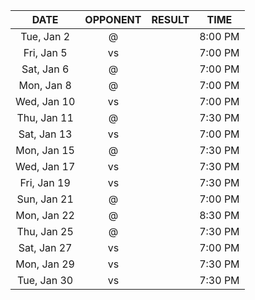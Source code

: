 |    DATE     |        OPPONENT         |  RESULT  |  TIME   |
|:-----------:|:-----------------------:|:--------:|:-------:|
| Tue, Jan 2  |    @ [](/r/thunder)     |          | 8:00 PM |
| Fri, Jan 5  |   vs [](/r/utahjazz)    |          | 7:00 PM |
| Sat, Jan 6  |     @ [](/r/pacers)     |          | 7:00 PM |
| Mon, Jan 8  |     @ [](/r/pacers)     |          | 7:00 PM |
| Wed, Jan 10 | vs [](/r/timberwolves)  |          | 7:00 PM |
| Thu, Jan 11 |    @ [](/r/mkebucks)    |          | 7:30 PM |
| Sat, Jan 13 |    vs [](/r/rockets)    |          | 7:00 PM |
| Mon, Jan 15 | @ [](/r/torontoraptors) |          | 7:30 PM |
| Wed, Jan 17 |   vs [](/r/nbaspurs)    |          | 7:30 PM |
| Fri, Jan 19 | vs [](/r/denvernuggets) |          | 7:30 PM |
| Sun, Jan 21 |    @ [](/r/rockets)     |          | 7:00 PM |
| Mon, Jan 22 |   @ [](/r/mavericks)    |          | 8:30 PM |
| Thu, Jan 25 |      @ [](/r/heat)      |          | 7:30 PM |
| Sat, Jan 27 |  vs [](/r/laclippers)   |          | 7:00 PM |
| Mon, Jan 29 | vs [](/r/nolapelicans)  |          | 7:30 PM |
| Tue, Jan 30 |    vs [](/r/pacers)     |          | 7:30 PM |